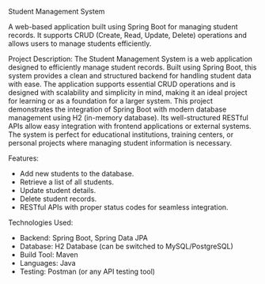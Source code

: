 Student Management System

A web-based application built using Spring Boot for managing student records. It supports CRUD (Create, Read, Update, Delete) operations and allows users to manage students efficiently.

Project Description:
  The Student Management System is a web application designed to efficiently manage student records. Built using Spring Boot, this system provides a clean and structured backend for handling student data with ease. 
  The application supports essential CRUD operations and is designed with scalability and simplicity in mind, making it an ideal project for learning or as a foundation for a larger system.
  This project demonstrates the integration of Spring Boot with modern database management using H2 (in-memory database). Its well-structured RESTful APIs allow easy integration with frontend applications or external systems. 
  The system is perfect for educational institutions, training centers, or personal projects where managing student information is necessary.

Features:
  - Add new students to the database.
  - Retrieve a list of all students.
  - Update student details.
  - Delete student records.
  - RESTful APIs with proper status codes for seamless integration.

Technologies Used: 
   - Backend: Spring Boot, Spring Data JPA
   - Database: H2 Database (can be switched to MySQL/PostgreSQL)
   - Build Tool: Maven
   - Languages: Java
   - Testing: Postman (or any API testing tool)

